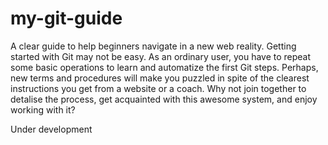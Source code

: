 # my-git-guide
A clear guide to help beginners navigate in a new web reality.
Getting started with Git may not be easy. As an ordinary user, you have to repeat some basic operations to learn and automatize the first Git steps. Perhaps, new terms and procedures will make you puzzled in spite of the clearest instructions you get from a website or a coach. Why not join together to detalise the process, get acquainted with this awesome system, and enjoy working with it?

Under development
